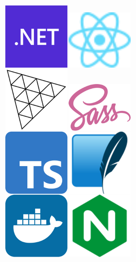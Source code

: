 <p align="center">
    <img src="./docs/tech stack/dotnet.svg" alt="dotnet" width="200" href="https://learn.microsoft.com/de-de/dotnet/api/microsoft.aspnetcore?view=aspnetcore-6.0"/> <img src="./docs/tech stack/react.svg" alt="react" width="200" href="https://reactjs.org/docs/getting-started.html"/> <img src="./docs/tech stack/Threejs.svg" alt="Threejs" width="200" href="https://threejs.org/docs/"/> <img src="./docs/tech stack/Sass.svg" alt="Sass" width="200" href="https://sass-lang.com/documentation/"/> <img src="./docs/tech stack/Typescript.svg" alt="Typescript" width="200" href="https://www.typescriptlang.org/docs/handbook/intro.html"/> <img src="./docs/tech stack/SQLite.svg" alt="SQLite" width="200" href="https://www.sqlite.org/docs.html"/> <img src="./docs/tech stack/docker.svg" alt="docker" width="200" href="https://docs.docker.com/engine/"/> <img src="./docs/tech stack/nginx.svg" alt="nginx" width="200" href="https://nginx.org/en/docs/"/>
</p>